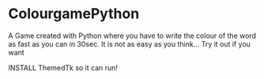 # ColourgamePython
A Game created with Python where you have to write the colour of the word as fast as you can in 30sec.
It is not as easy as you think...
Try it out if you want

INSTALL ThemedTk so it can run!
